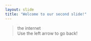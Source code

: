 ```yaml
---
layout: slide
title: "Welcome to our second slide!"
---
```

> the internet  
Use the left arrow to go back!
